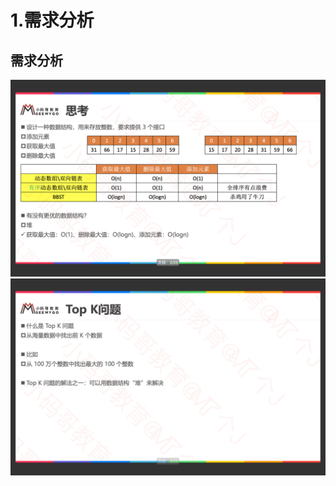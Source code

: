 # 1.需求分析

## 需求分析

<img src="https://raw.githubusercontent.com/Amyas/picgo-bed/master/amyas.github.io/12022-08-30-17-48-53.png" alt="12022-08-30-17-48-53" width="" height="" />

<img src="https://raw.githubusercontent.com/Amyas/picgo-bed/master/amyas.github.io/12022-08-30-17-49-02.png" alt="12022-08-30-17-49-02" width="" height="" />
